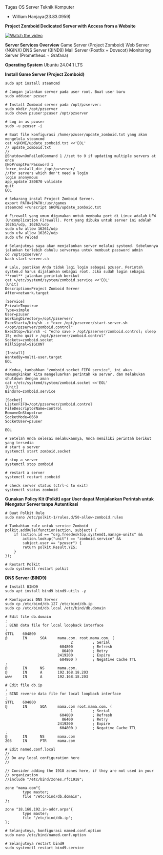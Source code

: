 Tugas OS Server Teknik Komputer

- William Hanjaya(23.83.0959)

**Project Zomboid Dedicated Server with Access from a Website**

[![Watch the video](https://shared.cloudflare.steamstatic.com/store_item_assets/steam/apps/108600/ss_eca8be032b3f5508bf5bea74cfbc823a4df047ce.600x338.jpg?t=1691508011)](https://video.cloudflare.steamstatic.com/store_trailers/256865885/movie480_vp9.webm?t=1639992657)



**Server Services Overview**
Game Server (Project Zomboid)
Web Server (NGINX)
DNS Server (BIND9)
Mail Server (Postfix + Dovecot)
Monitoring Server (Prometheus + Grafana)



**Operating System**
Ubuntu 24.04.1 LTS

**Install Game Server (Project Zomboid)**
```console
sudo apt install steamcmd

# Jangan jalankan server pada user root. Buat user baru
sudo adduser pzuser

# Install Zomboid server pada /opt/pzserver:
sudo mkdir /opt/pzserver
sudo chown pzuser:pzuser /opt/pzserver

# Log in as pzuser
sudo -u pzuser -i

# Buat file konfigurasi /home/pzuser/update_zomboid.txt yang akan mengelola steamcmd
cat >$HOME/update_zomboid.txt <<'EOL'
// update_zomboid.txt
//
@ShutdownOnFailedCommand 1 //set to 0 if updating multiple servers at once
@NoPromptForPassword 1
force_install_dir /opt/pzserver/
//for servers which don't need a login
login anonymous
app_update 380870 validate
quit
EOL

# Sekarang instal Project Zomboid Server.
export PATH=$PATH:/usr/games
steamcmd +runscript $HOME/update_zomboid.txt

# Firewall yang umum digunakan untuk membuka port di Linux adalah UFW (Uncomplication Firewall). Port yang dibuka untuk server ini adalah 16261/udp, 16262/udp
sudo ufw allow 16261/udp
sudo ufw allow 16262/udp
sudo ufw reload

# Selanjutnya saya akan menjalankan server melalui systemd. Sebelumnya jalankan terlebih dahulu servernya untuk membuat password admin
cd /opt/pzserver/
bash start-server.sh

# Lalu, pastikan Anda tidak lagi login sebagai pzuser. Perintah system.d harus dijalankan sebagai root. Jika sudah login sebagai **root** jalankan perintah berikut
cat >/etc/systemd/system/zomboid.service <<'EOL'
[Unit]
Description=Project Zomboid Server
After=network.target

[Service]
PrivateTmp=true
Type=simple
User=pzuser
WorkingDirectory=/opt/pzserver/
ExecStart=/bin/sh -c "exec /opt/pzserver/start-server.sh </opt/pzserver/zomboid.control"
ExecStop=/bin/sh -c "echo save > /opt/pzserver/zomboid.control; sleep 15; echo quit > /opt/pzserver/zomboid.control"
Sockets=zomboid.socket
KillSignal=SIGCONT

[Install]
WantedBy=multi-user.target
EOL

# Kedua, tambahkan "zomboid.socket FIFO service", ini akan memungkinkan kita mengeluarkan perintah ke server, dan melakukan shutdown dengan aman
cat >/etc/systemd/system/zomboid.socket <<'EOL'
[Unit]
BindsTo=zomboid.service

[Socket]
ListenFIFO=/opt/pzserver/zomboid.control
FileDescriptorName=control
RemoveOnStop=true
SocketMode=0660
SocketUser=pzuser

EOL

# Setelah Anda selesai melakukannya, Anda memiliki perintah berikut yang tersedia
# start a server
systemctl start zomboid.socket

# stop a server
systemctl stop zomboid

# restart a server
systemctl restart zomboid

# check server status (ctrl-c to exit)
systemctl status zomboid
```

**Gunakan Policy Kit (Polkit) agar User dapat Menjalankan Perintah untuk Mengatur Server tanpa Autentikasi**
```console
# Buat Polkit Rule
sudo nano /etc/polkit-1/rules.d/50-allow-zomboid.rules

# Tambahkan rule untuk service Zomboid
polkit.addRule(function(action, subject) {
    if (action.id == "org.freedesktop.systemd1.manage-units" &&
        action.lookup("unit") == "zomboid.service" &&
        subject.user == "pzuser") {
        return polkit.Result.YES;
    }
});

# Restart Polkit
sudo systemctl restart polkit
```



**DNS Server (BIND9)**
```console
# Install BIND9
sudo apt install bind9 bind9-utils -y

# Konfigurasi DNS Server
sudo cp /etc/bind/db.127 /etc/bind/db.ip
sudo cp /etc/bind/db.local /etc/bind/db.domain

# Edit file db.domain
;
; BIND data file for local loopback interface
;
$TTL    604800
@       IN      SOA     mama.com. root.mama.com. (
                              2         ; Serial
                         604800         ; Refresh
                          86400         ; Retry
                        2419200         ; Expire
                         604800 )       ; Negative Cache TTL
;
@       IN      NS      mama.com.
@       IN      A       192.168.18.203
www     IN      A       192.168.18.203

# Edit file db.ip
;
; BIND reverse data file for local loopback interface
;
$TTL    604800
@       IN      SOA     mama.com root.mama.com. (
                              1         ; Serial
                         604800         ; Refresh
                          86400         ; Retry
                        2419200         ; Expire
                         604800 )       ; Negative Cache TTL
;
@       IN      NS      mama.com
203     IN      PTR     mama.com

# Edit named.conf.local
//
// Do any local configuration here
//

// Consider adding the 1918 zones here, if they are not used in your
// organization
//include "/etc/bind/zones.rfc1918";

zone "mama.com"{
        type master;
        file "/etc/bind/db.domain";
};

zone "18.168.192.in-addr.arpa"{
        type master;
        file "/etc/bind/db.ip";
};

# Selanjutnya, konfigurasi named.conf.option
sudo nano /etc/bind/named.conf.option

# Selanjutnya restart bind9
sudo systemctl restart bind9.service
```

